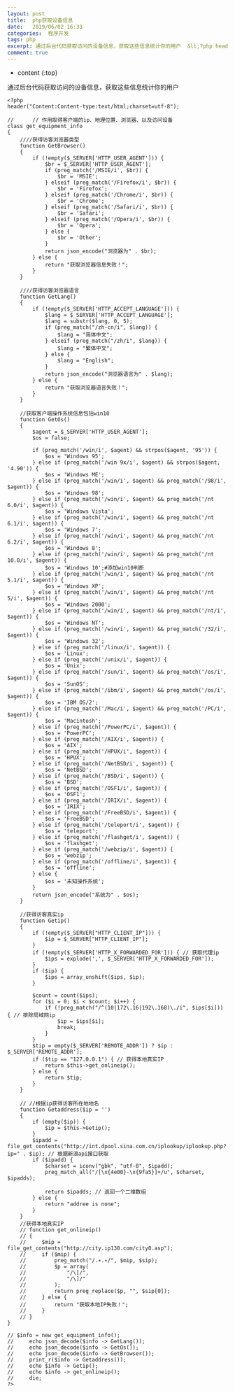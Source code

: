```yaml
---
layout: post
title:  php获取设备信息
date:   2019/06/02 16:33
categories:  程序开发
tags: php 
excerpt: 通过后台代码获取访问的设备信息，获取这些信息统计你的用户  &lt;?php header("Content:Content-type:text/html;charset=utf-8");  //      // 作用取得客户端的ip、地理位置、浏览器、以及访问设备   class get_equipment_info {     ////获得访客浏览器类型       function GetB
comment: true
---
```

* content
{:top}

通过后台代码获取访问的设备信息，获取这些信息统计你的用户

<pre><code class="language-php ">&lt;?php
header("Content:Content-type:text/html;charset=utf-8");

//      // 作用取得客户端的ip、地理位置、浏览器、以及访问设备  
class get_equipment_info
{
    ////获得访客浏览器类型  
    function GetBrowser()
    {
        if (!empty($_SERVER['HTTP_USER_AGENT'])) {
            $br = $_SERVER['HTTP_USER_AGENT'];
            if (preg_match('/MSIE/i', $br)) {
                $br = 'MSIE';
            } elseif (preg_match('/Firefox/i', $br)) {
                $br = 'Firefox';
            } elseif (preg_match('/Chrome/i', $br)) {
                $br = 'Chrome';
            } elseif (preg_match('/Safari/i', $br)) {
                $br = 'Safari';
            } elseif (preg_match('/Opera/i', $br)) {
                $br = 'Opera';
            } else {
                $br = 'Other';
            }
            return json_encode("浏览器为" . $br);
        } else {
            return "获取浏览器信息失败！";
        }
    }

    ////获得访客浏览器语言  
    function GetLang()
    {
        if (!empty($_SERVER['HTTP_ACCEPT_LANGUAGE'])) {
            $lang = $_SERVER['HTTP_ACCEPT_LANGUAGE'];
            $lang = substr($lang, 0, 5);
            if (preg_match("/zh-cn/i", $lang)) {
                $lang = "简体中文";
            } elseif (preg_match("/zh/i", $lang)) {
                $lang = "繁体中文";
            } else {
                $lang = "English";
            }
            return json_encode("浏览器语言为" . $lang);
        } else {
            return "获取浏览器语言失败！";
        }
    }

    //获取客户端操作系统信息包括win10  
    function GetOs()
    {
        $agent = $_SERVER['HTTP_USER_AGENT'];
        $os = false;

        if (preg_match('/win/i', $agent) &amp;&amp; strpos($agent, '95')) {
            $os = 'Windows 95';
        } else if (preg_match('/win 9x/i', $agent) &amp;&amp; strpos($agent, '4.90')) {
            $os = 'Windows ME';
        } else if (preg_match('/win/i', $agent) &amp;&amp; preg_match('/98/i', $agent)) {
            $os = 'Windows 98';
        } else if (preg_match('/win/i', $agent) &amp;&amp; preg_match('/nt 6.0/i', $agent)) {
            $os = 'Windows Vista';
        } else if (preg_match('/win/i', $agent) &amp;&amp; preg_match('/nt 6.1/i', $agent)) {
            $os = 'Windows 7';
        } else if (preg_match('/win/i', $agent) &amp;&amp; preg_match('/nt 6.2/i', $agent)) {
            $os = 'Windows 8';
        } else if (preg_match('/win/i', $agent) &amp;&amp; preg_match('/nt 10.0/i', $agent)) {
            $os = 'Windows 10';#添加win10判断  
        } else if (preg_match('/win/i', $agent) &amp;&amp; preg_match('/nt 5.1/i', $agent)) {
            $os = 'Windows XP';
        } else if (preg_match('/win/i', $agent) &amp;&amp; preg_match('/nt 5/i', $agent)) {
            $os = 'Windows 2000';
        } else if (preg_match('/win/i', $agent) &amp;&amp; preg_match('/nt/i', $agent)) {
            $os = 'Windows NT';
        } else if (preg_match('/win/i', $agent) &amp;&amp; preg_match('/32/i', $agent)) {
            $os = 'Windows 32';
        } else if (preg_match('/linux/i', $agent)) {
            $os = 'Linux';
        } else if (preg_match('/unix/i', $agent)) {
            $os = 'Unix';
        } else if (preg_match('/sun/i', $agent) &amp;&amp; preg_match('/os/i', $agent)) {
            $os = 'SunOS';
        } else if (preg_match('/ibm/i', $agent) &amp;&amp; preg_match('/os/i', $agent)) {
            $os = 'IBM OS/2';
        } else if (preg_match('/Mac/i', $agent) &amp;&amp; preg_match('/PC/i', $agent)) {
            $os = 'Macintosh';
        } else if (preg_match('/PowerPC/i', $agent)) {
            $os = 'PowerPC';
        } else if (preg_match('/AIX/i', $agent)) {
            $os = 'AIX';
        } else if (preg_match('/HPUX/i', $agent)) {
            $os = 'HPUX';
        } else if (preg_match('/NetBSD/i', $agent)) {
            $os = 'NetBSD';
        } else if (preg_match('/BSD/i', $agent)) {
            $os = 'BSD';
        } else if (preg_match('/OSF1/i', $agent)) {
            $os = 'OSF1';
        } else if (preg_match('/IRIX/i', $agent)) {
            $os = 'IRIX';
        } else if (preg_match('/FreeBSD/i', $agent)) {
            $os = 'FreeBSD';
        } else if (preg_match('/teleport/i', $agent)) {
            $os = 'teleport';
        } else if (preg_match('/flashget/i', $agent)) {
            $os = 'flashget';
        } else if (preg_match('/webzip/i', $agent)) {
            $os = 'webzip';
        } else if (preg_match('/offline/i', $agent)) {
            $os = 'offline';
        } else {
            $os = '未知操作系统';
        }
        return json_encode("系统为" . $os);
    }

    //获得访客真实ip  
    function Getip()
    {
        if (!empty($_SERVER["HTTP_CLIENT_IP"])) {
            $ip = $_SERVER["HTTP_CLIENT_IP"];
        }
        if (!empty($_SERVER['HTTP_X_FORWARDED_FOR'])) { // 获取代理ip  
            $ips = explode(',', $_SERVER['HTTP_X_FORWARDED_FOR']);
        }
        if ($ip) {
            $ips = array_unshift($ips, $ip);
        }

        $count = count($ips);
        for ($i = 0; $i &lt; $count; $i++) {
            if (!preg_match("/^(10|172\.16|192\.168)\./i", $ips[$i])) { // 排除局域网ip  
                $ip = $ips[$i];
                break;
            }
        }
        $tip = empty($_SERVER['REMOTE_ADDR']) ? $ip : $_SERVER['REMOTE_ADDR'];
        if ($tip == "127.0.0.1") { // 获得本地真实IP  
            return $this-&gt;get_onlineip();
        } else {
            return $tip;
        }
    }

    // //根据ip获得访客所在地地名  
    function Getaddress($ip = '')
    {
        if (empty($ip)) {
            $ip = $this-&gt;Getip();
        }
        $ipadd = file_get_contents("http://int.dpool.sina.com.cn/iplookup/iplookup.php?ip=" . $ip); // 根据新浪api接口获取  
        if ($ipadd) {
            $charset = iconv("gbk", "utf-8", $ipadd);
            preg_match_all("/[\x{4e00}-\x{9fa5}]+/u", $charset, $ipadds);

            return $ipadds; // 返回一个二维数组  
        } else {
            return "addree is none";
        }
    }
    //获得本地真实IP  
    // function get_onlineip()  
    // {  
    //     $mip = file_get_contents("http://city.ip138.com/city0.asp");  
    //     if ($mip) {  
    //         preg_match("/.∗.∗/", $mip, $sip);  
    //         $p = array(  
    //             "/\[/",  
    //             "/\]/"  
    //         );  
    //         return preg_replace($p, "", $sip[0]);  
    //     } else {  
    //         return "获取本地IP失败！";  
    //     }  
    // }  
}

// $info = new get_equipment_info();  
//     echo json_decode($info -&gt; GetLang());  
//     echo json_decode($info -&gt; GetOs());  
//     echo json_decode($info -&gt; GetBrowser());  
//     print_r($info -&gt; Getaddress());  
//     echo $info -&gt; Getip();  
//     echo $info -&gt; get_onlineip();  
//     die;  
?&gt;  
</code></pre>
    